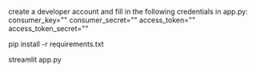 create a developer account and fill in the following credentials in app.py:
 consumer_key=""
 consumer_secret=""
 access_token=""
 access_token_secret=""

pip install -r requirements.txt

streamlit app.py
